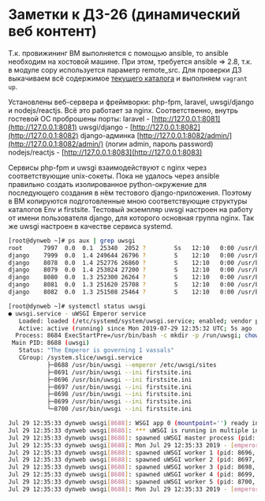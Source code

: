 # Заметки к ДЗ-26 (динамический веб контент)

Т.к. провижининг ВМ выполняется с помощью ansible, то  ansible необходим на хостовой машине. При этом, требуется ansible => 2.8, т.к. в модуле copy используется параметр remote_src. Для проверки ДЗ выкачиваем всё содержимое [текущего каталога](https://github.com/timlok/otus-linux/tree/master/homework/26_dynamic_web) и выполняем ```vagrant up```. 

Установлены веб-сервера и фреймворки: php-fpm, laravel, uwsgi/django и nodejs/reactjs. Всё это работает за nginx. Соответственно, внутрь гостевой ОС проброшены порты:
laravel - [http://127.0.0.1:8081](http://127.0.0.1:8081)
uwsgi/django - [http://127.0.0.1:8082](http://127.0.0.1:8082)
django-админка [http://127.0.0.1:8082/admin/](http://127.0.0.1:8082/admin/) (логин admin, пароль password)
nodejs/reactjs - [http://127.0.0.1:8083](http://127.0.0.1:8083)

Сервисы php-fpm и uwsgi взаимодействуют с nginx через соответствующие unix-сокеты.
Пока не удалось через ansible правильно создать изолированное python-окружение для последующего создания в нём тестового django-приложения. Поэтому в ВМ копируются подготовленные мною соответствующие структуры каталогов Env и firstsite.
Тестовый экземпляр uwsgi настроен на работу от имени пользователя django, для которого основная группа nginx. Так же uwsgi настроен в качестве сервиса systemd.

```bash
[root@dynweb ~]# ps aux | grep uwsgi
root      7997  0.0  0.1  25340  2052 ?        Ss   12:10   0:00 /usr/bin/uwsgi --emperor /etc/uwsgi/sites
django    7999  0.0  1.4 249644 26796 ?        S    12:10   0:00 /usr/bin/uwsgi --ini firstsite.ini
django    8078  0.0  1.4 252776 26860 ?        S    12:10   0:00 /usr/bin/uwsgi --ini firstsite.ini
django    8079  0.0  1.4 253024 27200 ?        S    12:10   0:00 /usr/bin/uwsgi --ini firstsite.ini
django    8080  0.0  1.3 252300 26264 ?        S    12:10   0:00 /usr/bin/uwsgi --ini firstsite.ini
django    8081  0.0  1.3 251620 25708 ?        S    12:10   0:00 /usr/bin/uwsgi --ini firstsite.ini
django    8082  0.0  1.3 251508 25464 ?        S    12:10   0:00 /usr/bin/uwsgi --ini firstsite.ini
```

```bash
[root@dynweb ~]# systemctl status uwsgi
● uwsgi.service - uWSGI Emperor service
   Loaded: loaded (/etc/systemd/system/uwsgi.service; enabled; vendor preset: disabled)
   Active: active (running) since Mon 2019-07-29 12:35:32 UTC; 5s ago
  Process: 8684 ExecStartPre=/usr/bin/bash -c mkdir -p /run/uwsgi; chown django:nginx /run/uwsgi (code=exited, status=0/SUCCESS)
 Main PID: 8688 (uwsgi)
   Status: "The Emperor is governing 1 vassals"
   CGroup: /system.slice/uwsgi.service
           ├─8688 /usr/bin/uwsgi --emperor /etc/uwsgi/sites
           ├─8691 /usr/bin/uwsgi --ini firstsite.ini
           ├─8696 /usr/bin/uwsgi --ini firstsite.ini
           ├─8697 /usr/bin/uwsgi --ini firstsite.ini
           ├─8698 /usr/bin/uwsgi --ini firstsite.ini
           ├─8699 /usr/bin/uwsgi --ini firstsite.ini
           └─8700 /usr/bin/uwsgi --ini firstsite.ini

Jul 29 12:35:33 dynweb uwsgi[8688]: WSGI app 0 (mountpoint='') ready in 1 seconds on interpreter 0x119f070 pid: 8691 (default app)
Jul 29 12:35:33 dynweb uwsgi[8688]: *** uWSGI is running in multiple interpreter mode ***
Jul 29 12:35:33 dynweb uwsgi[8688]: spawned uWSGI master process (pid: 8691)
Jul 29 12:35:33 dynweb uwsgi[8688]: Mon Jul 29 12:35:33 2019 - [emperor] vassal firstsite.ini has been spawned
Jul 29 12:35:33 dynweb uwsgi[8688]: spawned uWSGI worker 1 (pid: 8696, cores: 1)
Jul 29 12:35:33 dynweb uwsgi[8688]: spawned uWSGI worker 2 (pid: 8697, cores: 1)
Jul 29 12:35:33 dynweb uwsgi[8688]: spawned uWSGI worker 3 (pid: 8698, cores: 1)
Jul 29 12:35:33 dynweb uwsgi[8688]: spawned uWSGI worker 4 (pid: 8699, cores: 1)
Jul 29 12:35:33 dynweb uwsgi[8688]: spawned uWSGI worker 5 (pid: 8700, cores: 1)
Jul 29 12:35:33 dynweb uwsgi[8688]: Mon Jul 29 12:35:33 2019 - [emperor] vassal firstsite.ini is ready to accept requests
```


